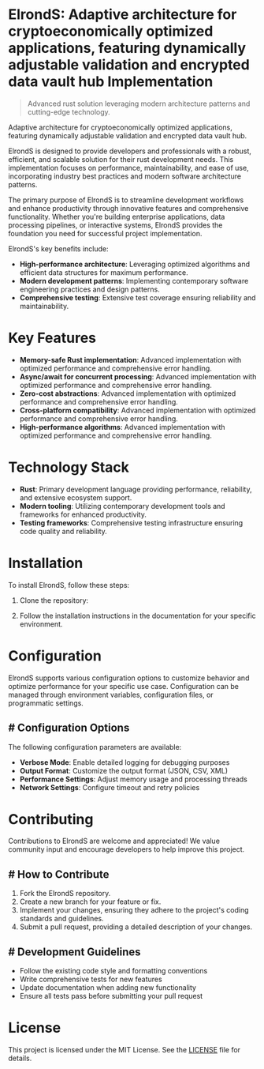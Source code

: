 <!-- fallback_ElrondS_20250803022141_62345 -->

# ElrondS: Adaptive architecture for cryptoeconomically optimized applications, featuring dynamically adjustable validation and encrypted data vault hub Implementation
> Advanced rust solution leveraging modern architecture patterns and cutting-edge technology.

Adaptive architecture for cryptoeconomically optimized applications, featuring dynamically adjustable validation and encrypted data vault hub.

ElrondS is designed to provide developers and professionals with a robust, efficient, and scalable solution for their rust development needs. This implementation focuses on performance, maintainability, and ease of use, incorporating industry best practices and modern software architecture patterns.

The primary purpose of ElrondS is to streamline development workflows and enhance productivity through innovative features and comprehensive functionality. Whether you're building enterprise applications, data processing pipelines, or interactive systems, ElrondS provides the foundation you need for successful project implementation.

ElrondS's key benefits include:

* **High-performance architecture**: Leveraging optimized algorithms and efficient data structures for maximum performance.
* **Modern development patterns**: Implementing contemporary software engineering practices and design patterns.
* **Comprehensive testing**: Extensive test coverage ensuring reliability and maintainability.

# Key Features

* **Memory-safe Rust implementation**: Advanced implementation with optimized performance and comprehensive error handling.
* **Async/await for concurrent processing**: Advanced implementation with optimized performance and comprehensive error handling.
* **Zero-cost abstractions**: Advanced implementation with optimized performance and comprehensive error handling.
* **Cross-platform compatibility**: Advanced implementation with optimized performance and comprehensive error handling.
* **High-performance algorithms**: Advanced implementation with optimized performance and comprehensive error handling.

# Technology Stack

* **Rust**: Primary development language providing performance, reliability, and extensive ecosystem support.
* **Modern tooling**: Utilizing contemporary development tools and frameworks for enhanced productivity.
* **Testing frameworks**: Comprehensive testing infrastructure ensuring code quality and reliability.

# Installation

To install ElrondS, follow these steps:

1. Clone the repository:


2. Follow the installation instructions in the documentation for your specific environment.

# Configuration

ElrondS supports various configuration options to customize behavior and optimize performance for your specific use case. Configuration can be managed through environment variables, configuration files, or programmatic settings.

## # Configuration Options

The following configuration parameters are available:

* **Verbose Mode**: Enable detailed logging for debugging purposes
* **Output Format**: Customize the output format (JSON, CSV, XML)
* **Performance Settings**: Adjust memory usage and processing threads
* **Network Settings**: Configure timeout and retry policies

# Contributing

Contributions to ElrondS are welcome and appreciated! We value community input and encourage developers to help improve this project.

## # How to Contribute

1. Fork the ElrondS repository.
2. Create a new branch for your feature or fix.
3. Implement your changes, ensuring they adhere to the project's coding standards and guidelines.
4. Submit a pull request, providing a detailed description of your changes.

## # Development Guidelines

* Follow the existing code style and formatting conventions
* Write comprehensive tests for new features
* Update documentation when adding new functionality
* Ensure all tests pass before submitting your pull request

# License

This project is licensed under the MIT License. See the [LICENSE](https://github.com/gary111868/ElrondS/blob/main/LICENSE) file for details.
